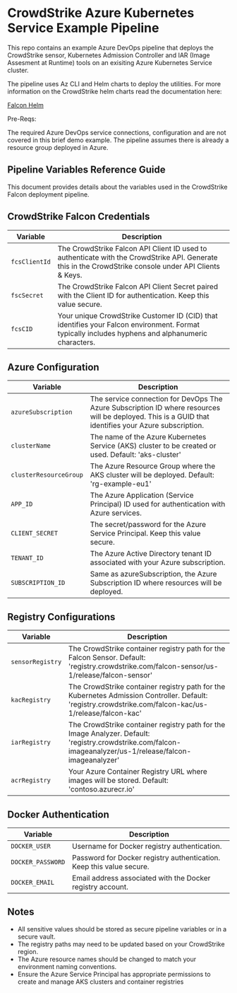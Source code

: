 # CrowdStrike Azure Kubernetes Service Example Pipeline

This repo contains an example Azure DevOps pipeline that deploys the CrowdStrike sensor, Kubernetes Admission Controller and IAR (Image Assesment at Runtime) tools on an exisiting Azure Kubernetes Service cluster.

The pipeline uses Az CLI and Helm charts to deploy the utilities. For more information on the CrowdStrike helm charts read the documentation here:

[Falcon Helm](https://github.com/CrowdStrike/falcon-helm/tree/main)

Pre-Reqs:

The required Azure DevOps service connections, configuration and are not covered in this brief demo example. The pipeline assumes there is already a resource group deployed in Azure.

## Pipeline Variables Reference Guide

This document provides details about the variables used in the CrowdStrike Falcon deployment pipeline.

## CrowdStrike Falcon Credentials

| Variable | Description |
|----------|-------------|
| `fcsClientId` | The CrowdStrike Falcon API Client ID used to authenticate with the CrowdStrike API. Generate this in the CrowdStrike console under API Clients & Keys. |
| `fscSecret` | The CrowdStrike Falcon API Client Secret paired with the Client ID for authentication. Keep this value secure. |
| `fcsCID` | Your unique CrowdStrike Customer ID (CID) that identifies your Falcon environment. Format typically includes hyphens and alphanumeric characters. |

## Azure Configuration

| Variable | Description |
|----------|-------------|
| `azureSubscription` | The service connection for DevOps The Azure Subscription ID where resources will be deployed. This is a GUID that identifies your Azure subscription. |
| `clusterName` | The name of the Azure Kubernetes Service (AKS) cluster to be created or used. Default: 'aks-cluster' |
| `clusterResourceGroup` | The Azure Resource Group where the AKS cluster will be deployed. Default: 'rg-example-eu1' |
| `APP_ID` | The Azure Application (Service Principal) ID used for authentication with Azure services. |
| `CLIENT_SECRET` | The secret/password for the Azure Service Principal. Keep this value secure. |
| `TENANT_ID` | The Azure Active Directory tenant ID associated with your Azure subscription. |
| `SUBSCRIPTION_ID` | Same as azureSubscription, the Azure Subscription ID where resources will be deployed. |

## Registry Configurations

| Variable | Description |
|----------|-------------|
| `sensorRegistry` | The CrowdStrike container registry path for the Falcon Sensor. Default: 'registry.crowdstrike.com/falcon-sensor/us-1/release/falcon-sensor' |
| `kacRegistry` | The CrowdStrike container registry path for the Kubernetes Admission Controller. Default: 'registry.crowdstrike.com/falcon-kac/us-1/release/falcon-kac' |
| `iarRegistry` | The CrowdStrike container registry path for the Image Analyzer. Default: 'registry.crowdstrike.com/falcon-imageanalyzer/us-1/release/falcon-imageanalyzer' |
| `acrRegistry` | Your Azure Container Registry URL where images will be stored. Default: 'contoso.azurecr.io' |

## Docker Authentication

| Variable | Description |
|----------|-------------|
| `DOCKER_USER` | Username for Docker registry authentication. |
| `DOCKER_PASSWORD` | Password for Docker registry authentication. Keep this value secure. |
| `DOCKER_EMAIL` | Email address associated with the Docker registry account. |

## Notes

- All sensitive values should be stored as secure pipeline variables or in a secure vault.
- The registry paths may need to be updated based on your CrowdStrike region.
- The Azure resource names should be changed to match your environment naming conventions.
- Ensure the Azure Service Principal has appropriate permissions to create and manage AKS clusters and container registries
